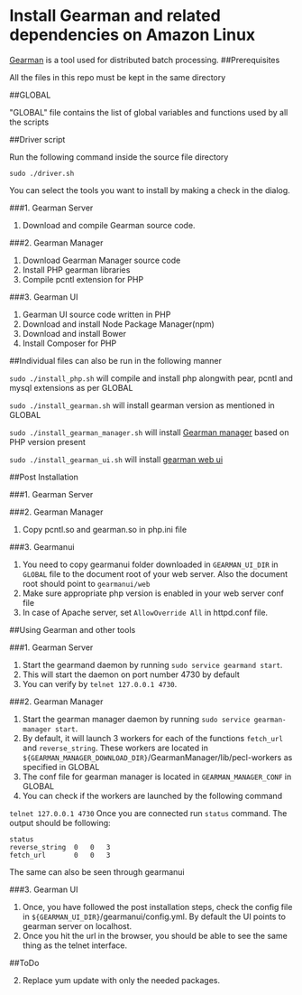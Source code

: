 # Install Gearman and related dependencies on Amazon Linux

[Gearman](http://gearman.org/) is a tool used for distributed batch processing.
##Prerequisites

All the files in this repo must be kept in the same directory

##GLOBAL

"GLOBAL" file contains the list of global variables and functions used by all the scripts

##Driver script

Run the following command inside the source file directory

`sudo ./driver.sh`

You can select the tools you want to install by making a check in the dialog.

###1. Gearman Server
  1. Download and compile Gearman source code.

###2. Gearman Manager
  1.  Download Gearman Manager source code
  2.  Install PHP gearman libraries
  3.  Compile pcntl extension for PHP

###3. Gearman UI
  1. Gearman UI source code written in PHP
  2. Download and install Node Package Manager(npm)
  3. Download and install Bower
  4. Install Composer for PHP

##Individual files can also be run in the following manner

`sudo ./install_php.sh` will compile and install php alongwith pear, pcntl and mysql extensions as per GLOBAL

`sudo ./install_gearman.sh` will install gearman version as mentioned in GLOBAL

`sudo ./install_gearman_manager.sh` will install [Gearman manager](https://github.com/brianlmoon/GearmanManager) based on PHP version present

`sudo ./install_gearman_ui.sh` will install [gearman web ui](http://gaspaio.github.io/gearmanui/)

##Post Installation

###1. Gearman Server

###2. Gearman Manager
1. Copy pcntl.so and gearman.so in php.ini file

###3. Gearmanui
1. You need to copy gearmanui folder downloaded in `GEARMAN_UI_DIR` in `GLOBAL` file to the document root of your web server. Also the document root should point to `gearmanui/web`
2. Make sure appropriate php version is enabled in your web server conf file
3. In case of Apache server, set `AllowOverride All` in httpd.conf file. 

##Using Gearman and other tools

###1. Gearman Server
1. Start the gearmand daemon  by running `sudo service gearmand start`. 
2. This will start the daemon on port number 4730 by default
3. You can verify by `telnet 127.0.0.1 4730`.

###2. Gearman Manager
1. Start the gearman manager daemon  by running `sudo service gearman-manager start`.
2. By default, it will launch 3 workers for each of the functions `fetch_url` and `reverse_string`. These workers are located in `${GEARMAN_MANAGER_DOWNLOAD_DIR}`/GearmanManager/lib/pecl-workers as specified in GLOBAL
3. The conf file for gearman manager is located in `GEARMAN_MANAGER_CONF` in GLOBAL
4. You can check if the workers are launched by the following command

`telnet 127.0.0.1 4730`
Once you are connected run `status` command. The output should be following:
```
status
reverse_string	0	0	3
fetch_url	    0	0	3
```
The same can also be seen through gearmanui

###3. Gearman UI
1. Once, you have followed the post installation steps, check the config file in `${GEARMAN_UI_DIR}`/gearmanui/config.yml. By default the UI points to gearman server on localhost. 
2. Once you hit the url in the browser, you should be able to see the same thing as the telnet interface.

##ToDo

2. Replace yum update with only the needed packages.
